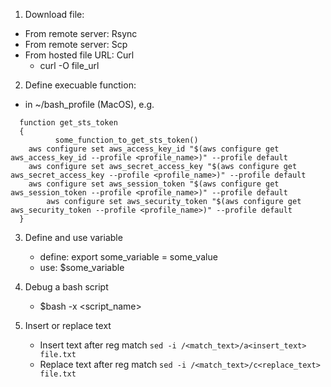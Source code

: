 1. Download file:
  * From remote server: Rsync
  * From remote server: Scp
  * From hosted file URL: Curl
    * curl -O file_url
 
2. Define execuable function:
  * in ~/bash_profile (MacOS), e.g. 
  ```
    function get_sts_token
    {
            some_function_to_get_sts_token()
  	  aws configure set aws_access_key_id "$(aws configure get aws_access_key_id --profile <profile_name>)" --profile default
  	  aws configure set aws_secret_access_key "$(aws configure get aws_secret_access_key --profile <profile_name>)" --profile default
  	  aws configure set aws_session_token "$(aws configure get aws_session_token --profile <profile_name>)" --profile default
    	  aws configure set aws_security_token "$(aws configure get aws_security_token --profile <profile_name>)" --profile default
    }
  ```
  
3. Define and use variable
   * define: export some_variable = some_value
   * use: $some_variable
  
4. Debug a bash script
   * $bash -x <script_name>

5. Insert or replace text
   * Insert text after reg match `sed -i /<match_text>/a<insert_text> file.txt`
   * Replace text after reg match `sed -i /<match_text>/c<replace_text> file.txt` 
